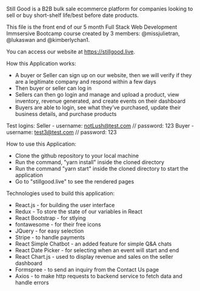 
Still Good is a B2B bulk sale ecommerce platform for companies looking to sell or buy short-shelf life/best before date products.

This file is the front end of our 5 month Full Stack Web Development Immsersive Bootcamp course created by 3 members: @missjulietran, @lukaswan and @kimberlychan1.

You can access our website at https://stillgood.live.


How this Application works:
- A buyer or Seller can sign up on our website, then we will verify if they are a legitimate company and respond within a few days
- Then buyer or seller can log in
- Sellers can then go login and manage and upload a product, view inventory, revenue generated, and create events on their dashboard
- Buyers are able to login, see what they’ve purchased, update their business details, and purchase products

Test logins:
Seller - username: notLush@test.com // password: 123
Buyer - username: test3@test.com // password: 123

How to use this Application:

- Clone the github repository to your local machine
- Run the command, "yarn install" inside the cloned directory
- Run the command "yarn start" inside the cloned directory to start the application
- Go to "stillgood.live" to see the rendered pages


Technologies used to build this application:

- React.js - for building the user interface
- Redux - To store the state of our variables in React
- React Bootstrap - for stlying
- fontawesome - for their free icons
- JQuery - for easy selection
- Stripe - to handle payments
- React Simple Chatbot - an added feature for simple Q&A chats
- React Date Picker - for selecting when an event will start and end 
- React Chart.js - used to display revenue and sales on the seller dashboard
- Formspree - to send an inquiry from the Contact Us page
- Axios - to make http requests to backend service to fetch data and handle errors


